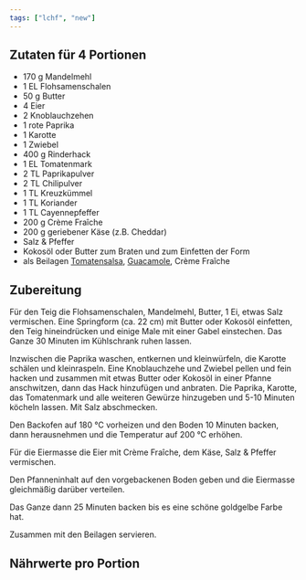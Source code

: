 ```yaml
---
tags: ["lchf", "new"]
---
```


## Zutaten für 4 Portionen
- 170 g     Mandelmehl
- 1 EL      Flohsamenschalen
- 50 g      Butter
- 4         Eier
- 2         Knoblauchzehen
- 1         rote Paprika
- 1         Karotte
- 1         Zwiebel
- 400 g     Rinderhack
- 1 EL      Tomatenmark
- 2 TL      Paprikapulver
- 2 TL      Chilipulver
- 1 TL      Kreuzkümmel
- 1 TL      Koriander
- 1 TL      Cayennepfeffer
- 200 g     Crème Fraîche
- 200 g     geriebener Käse (z.B. Cheddar)
- Salz & Pfeffer
- Kokosöl oder Butter zum Braten und zum Einfetten der Form
- als Beilagen [Tomatensalsa](../beilagen/Tomatensalsa.html), [Guacamole](../beilagen/Guacamole.html), Crème Fraîche


## Zubereitung
Für den Teig die Flohsamenschalen, Mandelmehl, Butter, 1 Ei, etwas Salz vermischen. Eine Springform (ca. 22 cm) mit Butter oder Kokosöl einfetten, den Teig hineindrücken und einige Male mit einer Gabel einstechen. Das Ganze 30 Minuten im Kühlschrank ruhen lassen.

Inzwischen die Paprika waschen, entkernen und kleinwürfeln, die Karotte schälen und kleinraspeln. Eine Knoblauchzehe und Zwiebel pellen und fein hacken und zusammen mit etwas Butter oder Kokosöl in einer Pfanne anschwitzen, dann das Hack hinzufügen und anbraten. Die Paprika, Karotte, das Tomatenmark und alle weiteren Gewürze hinzugeben und 5-10 Minuten köcheln lassen. Mit Salz abschmecken.

Den Backofen auf 180 ℃  vorheizen und den Boden 10 Minuten backen, dann herausnehmen und die Temperatur auf 200 ℃  erhöhen.

Für die Eiermasse die Eier mit Crème Fraîche, dem Käse, Salz & Pfeffer vermischen.

Den Pfanneninhalt auf den vorgebackenen Boden geben und die Eiermasse gleichmäßig darüber verteilen.

Das Ganze dann 25 Minuten backen bis es eine schöne goldgelbe Farbe hat.

Zusammen mit den Beilagen servieren.

## Nährwerte pro Portion
